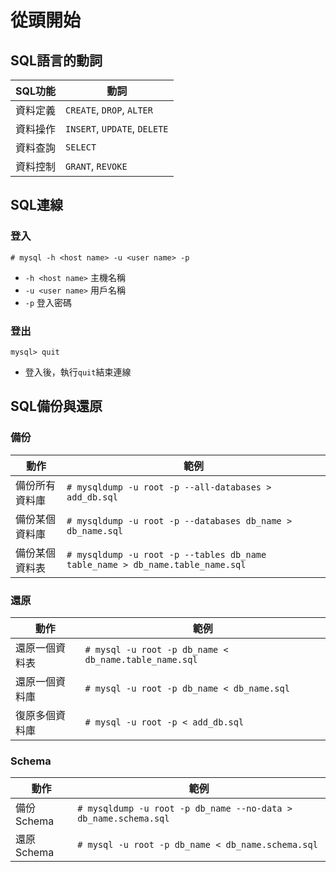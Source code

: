 # 從頭開始

## SQL語言的動詞

|SQL功能|動詞|
|---|---|
|資料定義|`CREATE`, `DROP`, `ALTER`|
|資料操作|`INSERT`, `UPDATE`, `DELETE`|
|資料查詢|`SELECT`|
|資料控制|`GRANT`, `REVOKE`|

## SQL連線

### 登入
```
# mysql -h <host name> -u <user name> -p
```
- `-h <host name>` 主機名稱
- `-u <user name>` 用戶名稱
- `-p` 登入密碼

### 登出
```
mysql> quit
```
- 登入後，執行`quit`結束連線

## SQL備份與還原

### 備份

|動作|範例|
|---|---|
|備份所有資料庫|`# mysqldump -u root -p --all-databases > add_db.sql`|
|備份某個資料庫|`# mysqldump -u root -p --databases db_name > db_name.sql`|
|備份某個資料表|`# mysqldump -u root -p --tables db_name table_name > db_name.table_name.sql`|

### 還原

|動作|範例|
|---|---|
|還原一個資料表|`# mysql -u root -p db_name < db_name.table_name.sql`|
|還原一個資料庫|`# mysql -u root -p db_name < db_name.sql`|
|復原多個資料庫|`# mysql -u root -p < add_db.sql`|

### Schema

|動作|範例|
|---|---|
|備份Schema|`# mysqldump -u root -p db_name --no-data > db_name.schema.sql`|
|還原Schema|`# mysql -u root -p db_name < db_name.schema.sql`|

